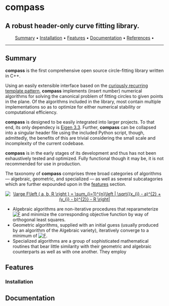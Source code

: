 # compass
## A robust header-only curve fitting library.
<p align="center">
  <a href="#summary">Summary</a> •
  <a href="#installation">Installation</a> •
  <a href="#features">Features</a> •
  <a href="#documentation">Documentation</a> •
  <a href="#references">References</a> •
</p>

---

## Summary
**compass** is the first comprehensive open source circle-fitting library written in C++. 

Using an easily extensible interface based on the [curiously recurring template pattern](https://en.wikipedia.org/wiki/Curiously_recurring_template_pattern), **compass** implements (insert number) numerical algorithms for solving the canonical problem of fitting circles to given points in the plane. Of the algorithms included in the library, most contain multiple implementations so as to optimize for either numerical stability or computational efficiency.

**compass** is designed to be easily integrated into larger projects. To that end, its only dependecy is [Eigen 3.3](http://eigen.tuxfamily.org). Further, **compass** can be collapsed into a singular header file using the included Python script, though, admittedly, the benefits of this are trivial considering the small scale and incomplexity of the current codebase.

**compass** is in the early stages of its development and thus has not been exhaustively tested and optimized. Fully functional though it may be, it is not recommended for use in production.

The taxonomy of **compass** comprises three broad categories of algorithms &mdash; algebraic, geometric, and specialized &mdash; as well as several subcatagories which are further expounded upon in the [features](#features) section.

<p align="center">
<a href="https://www.codecogs.com/eqnedit.php?latex=\large&space;F\left&space;(&space;a,&space;b,&space;R&space;\right&space;)&space;=&space;\sum_{i=1}^{n}\left&space;|&space;\sqrt{(x_{i}&space;-&space;a)^{2}&space;&plus;&space;(y_{i}&space;-&space;b)^{2}}&space;-&space;R&space;\right&space;|" target="_blank"><img src="https://latex.codecogs.com/svg.latex?\large&space;F\left&space;(&space;a,&space;b,&space;R&space;\right&space;)&space;=&space;\sum_{i=1}^{n}\left&space;|&space;\sqrt{(x_{i}&space;-&space;a)^{2}&space;&plus;&space;(y_{i}&space;-&space;b)^{2}}&space;-&space;R&space;\right&space;|" title="\large F\left ( a, b, R \right ) = \sum_{i=1}^{n}\left | \sqrt{(x_{i} - a)^{2} + (y_{i} - b)^{2}} - R \right|" /></a>
</p>

- Algebraic algorithms are non-iterative procedures that reparameterize <a href="https://www.codecogs.com/eqnedit.php?latex=F" target="_blank"><img src="https://latex.codecogs.com/svg.latex?F" title="F" /></a> and minimize the corresponding objective function by way of orthogonal least squares.
- Geometric algorithms, supplied with an initial guess (usually produced by an algorithm of the Algebraic variety), iteratively converge to a minimum of <a href="https://www.codecogs.com/eqnedit.php?latex=F" target="_blank"><img src="https://latex.codecogs.com/svg.latex?F" title="F" /></a>.
- Specialized algorithms are a group of sophisticated mathematical routines that bear little similarity with their geometric and algebraic counterparts as well as with one another. They employ 

## Features

### Installation

## Documentation
